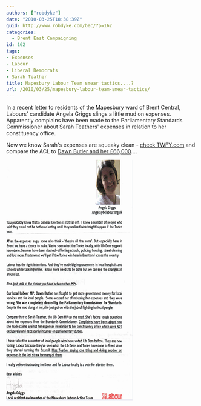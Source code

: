 ```yaml
---
authors: ["robdyke"]
date: "2010-03-25T18:38:39Z"
guid: http://www.robdyke.com/bec/?p=162
categories:
  - Brent East Campaigning
id: 162
tags:
- Expenses
- Labour
- Liberal Democrats
- Sarah Teather
title: Mapesbury Labour Team smear tactics....?
url: /2010/03/25/mapesbury-labour-team-smear-tactics/
---
```

In a recent letter to residents of the Mapesbury ward of Brent Central, Labours' candidate Angela Griggs slings a little mud on expenses. Apparently complains have been made to the Parliamentary Standards Commissioner about Sarah Teathers' expenses in relation to her constituency office.

Now we know Sarah's expenses are squeaky clean - [check TWFY.com](http://www.theyworkforyou.com/mp/sarah_teather/brent_east#expenses "TWFY") and compare the ACL to [Dawn Butler and her £66,000](http://www.theyworkforyou.com/mp/dawn_butler/brent_south#expenses "TWFY")....

[<img alt="Angela Griggs letter Mapesbury" id="image161" style="width: 335px; height: 635px" src="/pubfiles/2010/04/BL%20Mapesbury%20LAT%20Angela%20Griggs.jpeg" />](/pubfiles/2010/04/BL%20Mapesbury%20LAT%20Angela%20Griggs.jpeg "Angela Griggs letter Mapesbury")